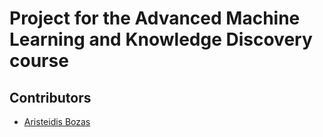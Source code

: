 # Project for the Advanced Machine Learning and Knowledge Discovery course

## Contributors
* [Aristeidis Bozas](https://github.com/arbozas)
